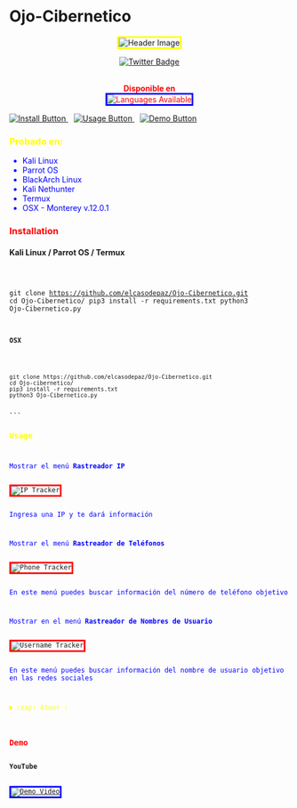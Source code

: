 # Ojo-Cibernetico

<p align="center">
<img src="https://imgur.com/EtceBhk.png" alt="Header Image" style="border: 3px solid yellow;">
</p>

<p align="center">
<a href="https://twitter.com/CyberEy3z">
<img src="https://img.shields.io/badge/-TWITTER-blue?logo=twitter&style=for-the-badge" alt="Twitter Badge">
</a>
</p>

<p align="center" style="color: red;">
<br>
<b>Disponible en</b>
<br>
<img src="https://imgur.com/1gjFW9H.png" alt="Languages Available" style="border: 3px solid blue;">
</p>

<p>
<a style="margin-right: 10px;" href="https://github.com/elcasodepaz/Ojo-Cibernetico#instalaciónn">
<img src="https://dabuttonfactory.com/button.png?t=INSTALL&f=Open+Sans&ts=15&tc=000&hp=25&vp=10&c=5&bgt=unicolored&bgc=ffdf00" alt="Install Button">
</a>
<a style="margin-right: 10px;" href="https://github.com/elcasodepaz/Ojo-Cibernetico#usage">
<img src="https://dabuttonfactory.com/button.png?t=USAGE&f=Open+Sans&ts=15&tc=000&hp=25&vp=10&c=5&bgt=unicolored&bgc=00e2ff" alt="Usage Button">
</a>
<a href="https://github.com/elcasodepaz/Ojo-Cibernetico#demo">
<img src="https://dabuttonfactory.com/button.png?t=DEMO&f=Open+Sans&ts=15&tc=000&hp=25&vp=10&c=5&bgt=unicolored&bgc=ff0000" alt="Demo Button">
</a>
</p>

<h3 style="color: yellow;">Probado en:</h3>
<ul style="color: blue;">
<li>Kali Linux</li>
<li>Parrot OS</li>
<li>BlackArch Linux</li>
<li>Kali Nethunter</li>
<li>Termux</li>
<li>OSX - Monterey v.12.0.1</li>
</ul>

<h3 style="color: red;">Installation</h3>
<h4>Kali Linux / Parrot OS / Termux</h4>
<pre><code>

git clone https://github.com/elcasodepaz/Ojo-Cibernetico.git
cd Ojo-Cibernetico/
pip3 install -r requirements.txt
python3 Ojo-Cibernetico.py

<h4>OSX</h4>
<pre><code>
git clone https://github.com/elcasodepaz/Ojo-Cibernetico.git
cd Ojo-cibernetico/
pip3 install -r requirements.txt
python3 Ojo-Cibernetico.py
</code></pre>
```
<h3 style="color: yellow;">Usage</h3>
<p style="color: blue;">Mostrar el menú <strong>Rastreador IP</strong></p>
<img src="https://imgur.com/1r1haff.png" alt="IP Tracker" style="border: 3px solid red;">

<p style="color: blue;">Ingresa una IP y te dará información</p>
<p style="color: blue;">Mostrar el menú <strong>Rastreador de Teléfonos</strong></p>
<img src="https://imgur.com/8vvSM8o.png" alt="Phone Tracker" style="border: 3px solid red;">

<p style="color: blue;">En este menú puedes buscar información del número de teléfono objetivo</p>
<p style="color: blue;">Mostrar en el menú <strong>Rastreador de Nombres de Usuario</strong></p>
<img src="https://imgur.com/BPZSXae.png" alt="Username Tracker" style="border: 3px solid red;">

<p style="color: blue;">En este menú puedes buscar información del nombre de usuario objetivo en las redes sociales</p>

<details>
<summary style="color: yellow;">:zap: Atuor :</summary>
<ul>
<li><strong><a href="https://github.com/elcasodepaz" style="color: red;">CyberEy3z</a></strong></li>
</ul>
</details>

<h3 style="color: red;">Demo</h3>
<strong>YouTube</strong>

<a href="https://odysee.com/@thewhiteh4t:2/seeker_v126_demo:e">
<img src="https://thumbnails.odycdn.com/optimize/s:1024:768/quality:85/plain/https://thumbs.odycdn.com/5ce9ed06e0ce8a995987dba0949dbc9a.webp" alt="Demo Video" style="border: 3px solid blue;">
</a>



















